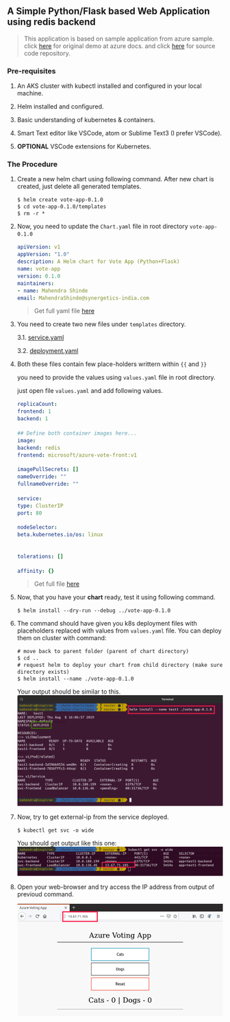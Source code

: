 ## A Simple Python/Flask based Web Application using redis backend

> This application is based on sample application from azure sample. click [here](https://docs.microsoft.com/en-us/azure/aks/tutorial-kubernetes-deploy-application) for original demo at azure docs. and click [here](https://github.com/Azure-Samples/azure-voting-app-redis) for source code repository.

### Pre-requisites

1.  An AKS cluster with kubectl installed and configured in your local machine.

2.  Helm installed and configured.

3.  Basic understanding of kubernetes & containers.

4.  Smart Text editor like VSCode, atom or Sublime Text3 (I prefer VSCode).

5.  **OPTIONAL** VSCode extensions for Kubernetes.


### The Procedure
1.  Create a new helm chart using following command. After new chart is created, just delete all generated templates.

    ```console
    $ helm create vote-app-0.1.0
    $ cd vote-app-0.1.0/templates
    $ rm -r *
    ```
2.  Now, you need to update the `Chart.yaml` file in root directory `vote-app-0.1.0` 

    ```yaml
    apiVersion: v1
    appVersion: "1.0"
    description: A Helm chart for Vote App (Python+Flask)
    name: vote-app
    version: 0.1.0
    maintainers:
    - name: Mahendra Shinde
    email: MahendraShinde@synergetics-india.com
    ```
    > Get full yaml file [here](Chart.yaml)

3.  You need to create two new files under `templates` directory. 

    3.1. [service.yaml](templates/service.yaml)
    
    3.2. [deployment.yaml](templates/deployment.yaml)

4.  Both these files contain few place-holders writtern within `{{` and `}}` 

    you need to provide the values using `values.yaml` file in root directory.

    just open file `values.yaml` and add following values.

    ```yaml
    replicaCount: 
    frontend: 1
    backend: 1

    ## Define both container images here...
    image:
    backend: redis
    frontend: microsoft/azure-vote-front:v1

    imagePullSecrets: []
    nameOverride: ""
    fullnameOverride: ""

    service:
    type: ClusterIP
    port: 80

    nodeSelector: 
    beta.kubernetes.io/os: linux


    tolerations: []

    affinity: {}
    ```
    > Get full file [here](values.yaml)

5.  Now, that you have your **chart** ready, test it using following command.

    ```console
    $ helm install --dry-run --debug ../vote-app-0.1.0
    ```

6.  The command should have given you k8s deployment files with placeholders replaced with values from `values.yaml` file.
    You can deploy them on cluster with command:
    ```console
    # move back to parent folder (parent of chart directory)
    $ cd ..
    # request helm to deploy your chart from child directory (make sure directory exists)
    $ helm install --name ./vote-app-0.1.0
    ```

    Your output should be similar to this.
    ![](../../assets/helm-install-vote-app-0.1.png)


7.  Now, try to get external-ip from the service deployed.

    ```console
    $ kubectl get svc -o wide
    ```

    You should get output like this one:
    ![](../../assets/get-svc-ip-vote-app-0.1.png)

8.  Open your web-browser and try access the IP address from output of previoud command.

    ![](../../assets/view-in-browser-vote-app-0.1.png)